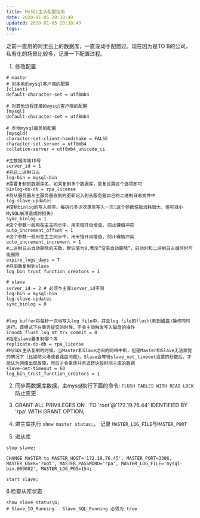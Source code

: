 ```yaml
---
title: MySQL主从配置指南
date: 2020-01-05 20:38:49
updated: 2020-01-05 20:38:49
tags:
---
```


之前一直用的阿里云上的数据库，一直没动手配置过。现在因为是TO B的公司，私有化的场景比较多，记录一下配置过程。

<!-- more -->

1. 修改配置
```
# master
# 对本地的mysql客户端的配置
[client]
default-character-set = utf8mb4

# 对其他远程连接的mysql客户端的配置
[mysql]
default-character-set = utf8mb4

# 本地mysql服务的配置
[mysqld]
character-set-client-handshake = FALSE
character-set-server = utf8mb4
collation-server = utf8mb4_unicode_ci

#主数据库端ID号
server_id = 1
#开启二进制日志
log-bin = mysql-bin
#需要复制的数据库名，如果复制多个数据库，重复设置这个选项即可
binlog-do-db = rpa_license
#将从服务器从主服务器收到的更新记入到从服务器自己的二进制日志文件中
log-slave-updates
#控制binlog的写入频率。每执行多少次事务写入一次(这个参数性能消耗很大，但可减小MySQL崩溃造成的损失)
sync_binlog = 1
#这个参数一般用在主主同步中，用来错开自增值, 防止键值冲突
auto_increment_offset = 1
#这个参数一般用在主主同步中，用来错开自增值, 防止键值冲突
auto_increment_increment = 1
#二进制日志自动删除的天数，默认值为0,表示“没有自动删除”，启动时和二进制日志循环时可能删除
expire_logs_days = 7
#将函数复制到slave
log_bin_trust_function_creators = 1
```

```
# slave
server_id = 2 # 必须与主库server_id不同
log-bin = mysql-bin
log-slave-updates
sync_binlog = 0


#log buffer将每秒一次地写入log file中，并且log file的flush(刷到磁盘)操作同时进行。该模式下在事务提交的时候，不会主动触发写入磁盘的操作
innodb_flush_log_at_trx_commit = 0
#指定slave要复制哪个库
replicate-do-db = rpa_license
#MySQL主从复制的时候，当Master和Slave之间的网络中断，但是Master和Slave无法察觉的情况下（比如防火墙或者路由问题）。Slave会等待slave_net_timeout设置的秒数后，才能认为网络出现故障，然后才会重连并且追赶这段时间主库的数据
slave-net-timeout = 60
log_bin_trust_function_creators = 1

```

2. 同步两数据库数据，主mysql执行下面的命令:
`FLUSH TABLES WITH READ LOCK` 防止变更

3. GRANT ALL PRIVILEGES ON *.* TO 'root'@'172.19.76.44' IDENTIFIED BY 'rpa' WITH GRANT OPTION;


4. 进主库执行  `show master status;`， 记录 `MASTER_LOG_FILE`与`MASTER_PORT`

5. 进从库
```
stop slave;

CHANGE MASTER to MASTER_HOST='172.19.76.45', MASTER_PORT=3306, MASTER_USER='root', MASTER_PASSWORD='rpa', MASTER_LOG_FILE='mysql-bin.000002', MASTER_LOG_POS=154;

start slave;
```

6.检查从库状态
```
show slave status\G;
# Slave_IO_Running   Slave_SQL_Running 必须为 true
```
